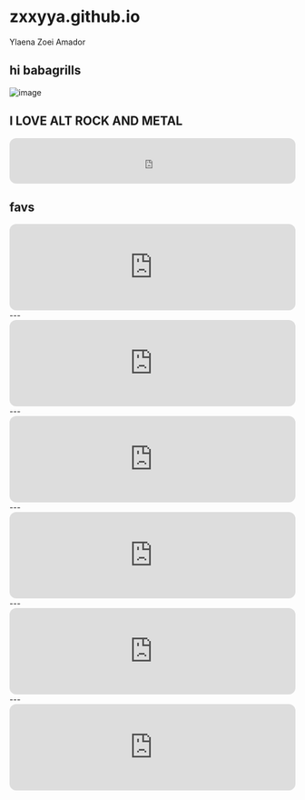 # zxxyya.github.io
Ylaena Zoei Amador

hi babagrills
---

![image](https://i.pinimg.com/564x/0a/b2/29/0ab2290b5905085e67f5f30658ac2caf.jpg)

I LOVE ALT ROCK AND METAL 
---
<iframe style="border-radius:12px" src="https://open.spotify.com/embed/playlist/5BHT6zXIw4xtBAWYvNd3F7?utm_source=generator" width="100%" height="80" frameBorder="0" allowfullscreen="" allow="autoplay; clipboard-write; encrypted-media; fullscreen; picture-in-picture" loading="lazy"></iframe>

favs
---
<iframe style="border-radius:12px" src="https://open.spotify.com/embed/track/6DoXuH326aAYEN8CnlLmhP?utm_source=generator" width="100%" height="152" frameBorder="0" allowfullscreen="" allow="autoplay; clipboard-write; encrypted-media; fullscreen; picture-in-picture" loading="lazy"></iframe>
---
<iframe style="border-radius:12px" src="https://open.spotify.com/embed/track/4FEr6dIdH6EqLKR0jB560J?utm_source=generator" width="100%" height="152" frameBorder="0" allowfullscreen="" allow="autoplay; clipboard-write; encrypted-media; fullscreen; picture-in-picture" loading="lazy"></iframe>
---
<iframe style="border-radius:12px" src="https://open.spotify.com/embed/track/2WSWm0zlL3CJRACHS5KXbB?utm_source=generator" width="100%" height="152" frameBorder="0" allowfullscreen="" allow="autoplay; clipboard-write; encrypted-media; fullscreen; picture-in-picture" loading="lazy"></iframe>
---
<iframe style="border-radius:12px" src="https://open.spotify.com/embed/track/3RAFcUBrCNaboRXoP3S5t1?utm_source=generator" width="100%" height="152" frameBorder="0" allowfullscreen="" allow="autoplay; clipboard-write; encrypted-media; fullscreen; picture-in-picture" loading="lazy"></iframe>
---
<iframe style="border-radius:12px" src="https://open.spotify.com/embed/track/2yss0n7KmvmSr4EHvjfFpn?utm_source=generator" width="100%" height="152" frameBorder="0" allowfullscreen="" allow="autoplay; clipboard-write; encrypted-media; fullscreen; picture-in-picture" loading="lazy"></iframe>
---
<iframe style="border-radius:12px" src="https://open.spotify.com/embed/track/0Pie5DFAHHxpkONFUsAI6s?utm_source=generator" width="100%" height="152" frameBorder="0" allowfullscreen="" allow="autoplay; clipboard-write; encrypted-media; fullscreen; picture-in-picture" loading="lazy"></iframe>
